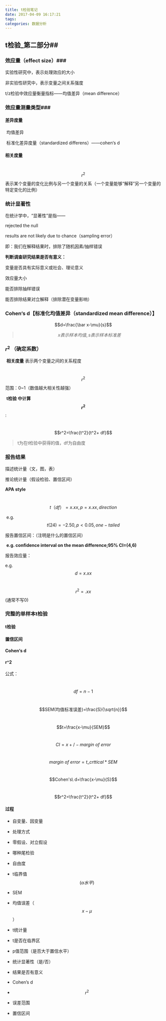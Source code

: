 ```yaml
---
title: t检验笔记
date: 2017-04-09 16:17:21
tags:
categories: 数据分析
---
```

## t检验_第二部分##

### 效应量（effect size）###

实验性研究中，表示处理效应的大小

非实验性研究中，表示变量之间关系强度

t/z检验中效应量衡量指标——均值差异（mean difference）

<!--more-->

### 效应量测量类型###

#### 	差异度量	


​		均值差异

​		标准化差异度量（standardized differens）——cohen‘s d

#### 	相关度量


​		$$r^2$$  表示某个变量的变化比例与另一个变量的关系（一个变量能够“解释”另一个变量的特定变化的比例）

### 统计显著性

在统计学中，“显著性”是指——

rejected the null

results are not likely due to chance（sampling error）

即：我们在解释结果时，排除了随机因素/抽样错误

**判断调查研究结果是否有意义：**

变量是否具有实际意义或社会、理论意义

效应量大小

能否排除抽样错误

能否排除结果对立解释（排除潜在变量影响）

### Cohen‘s d【标准化均值差异（standardized mean difference）】

$$d=\frac{\bar x-\mu}{s}$$

> $$x 表示样本均值 ,s表示样本标准差$$

### $r^2$ （确定系数）

​	**相关度量**  表示两个变量之间的关系程度

​	$$r^2$$ 范围：0~1（数值越大相关性越强）

​	**t检验 中计算	$$r^2$$** :

​	$$r^2=\frac{t^2}{t^2+ df}$$

> t为在t检验中获得的值，df为自由度

### 报告结果

描述统计量（文，图，表）

推论统计量（假设检验、置信区间）

**APA style**

​	$$t（df）=x.xx,p=x.xx,direction$$

​	e.g. 	$$t(24)=-2.50,p<0.05,one-tailed$$

报告置信区间：（注明是什么的置信区间）

​	**e.g.	confidence interval on the mean difference;95% CI=(4,6)**

报告效应量：

e.g. $$d=x.xx$$

​	$$r^2=.xx$$ (通常不写0)

### 完整的单样本t检验

#### t检验

#### 置信区间

#### Cohen‘s d

#### r^2

公式：

​	$$df=n-1$$

​	$$SEM(均值标准误差)=\frac{S}{\sqrt{n}}$$

​	$$t=\frac{x-\mu}{SEM}$$	

​	$$CI =x+/-margin\ of\ error $$

​	$$margin\ of\ error=t\_crttical*SEM$$

​	$$Cohen's\ d=\frac{x-\mu}{S}$$	

​	$$r^2=\frac{t^2}{t^2+ df}$$

#### 过程

- 自变量、因变量

- 处理方式

- 零假设、对立假设

- 哪种尾检验

- 自由度

- t临界值$$(\alpha 水平)$$

- SEM

- 均值误差（$$x-\mu$$）

- t统计量

- t是否在临界区

- p值范围（是否大于置信水平）

- 统计显著性（是/否）

- 结果是否有意义

- Cohen’s d

- $$r^2$$

- 误差范围

- 置信区间 

  ​
